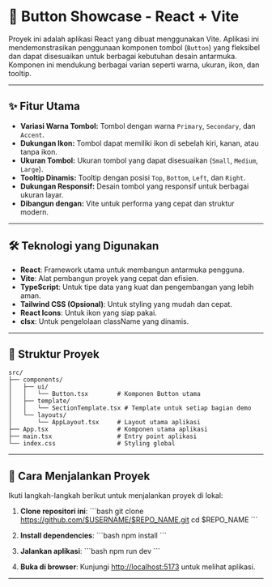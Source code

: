 # 🚀 Button Showcase - React + Vite

Proyek ini adalah aplikasi React yang dibuat menggunakan Vite. Aplikasi ini mendemonstrasikan penggunaan komponen tombol (`Button`) yang fleksibel dan dapat disesuaikan untuk berbagai kebutuhan desain antarmuka. Komponen ini mendukung berbagai varian seperti warna, ukuran, ikon, dan tooltip.

---

## ✨ Fitur Utama

- **Variasi Warna Tombol:** Tombol dengan warna `Primary`, `Secondary`, dan `Accent`.
- **Dukungan Ikon:** Tombol dapat memiliki ikon di sebelah kiri, kanan, atau tanpa ikon.
- **Ukuran Tombol:** Ukuran tombol yang dapat disesuaikan (`Small`, `Medium`, `Large`).
- **Tooltip Dinamis:** Tooltip dengan posisi `Top`, `Bottom`, `Left`, dan `Right`.
- **Dukungan Responsif:** Desain tombol yang responsif untuk berbagai ukuran layar.
- **Dibangun dengan:** Vite untuk performa yang cepat dan struktur modern.

---

## 🛠️ Teknologi yang Digunakan

- **React**: Framework utama untuk membangun antarmuka pengguna.
- **Vite**: Alat pembangun proyek yang cepat dan efisien.
- **TypeScript**: Untuk tipe data yang kuat dan pengembangan yang lebih aman.
- **Tailwind CSS (Opsional)**: Untuk styling yang mudah dan cepat.
- **React Icons**: Untuk ikon yang siap pakai.
- **clsx**: Untuk pengelolaan className yang dinamis.

---

## 📂 Struktur Proyek

```plaintext
src/
├── components/
│   ├── ui/
│   │   └── Button.tsx        # Komponen Button utama
│   ├── template/
│   │   └── SectionTemplate.tsx # Template untuk setiap bagian demo
│   └── layouts/
│       └── AppLayout.tsx     # Layout utama aplikasi
├── App.tsx                   # Komponen utama aplikasi
├── main.tsx                  # Entry point aplikasi
└── index.css                 # Styling global
```

---

## 🚀 Cara Menjalankan Proyek
Ikuti langkah-langkah berikut untuk menjalankan proyek di lokal:

1. **Clone repositori ini**:
   \`\`\`bash
   git clone https://github.com/$USERNAME/$REPO_NAME.git
   cd $REPO_NAME
   \`\`\`

2. **Install dependencies**:
   \`\`\`bash
   npm install
   \`\`\`

3. **Jalankan aplikasi**:
   \`\`\`bash
   npm run dev
   \`\`\`

4. **Buka di browser**:
   Kunjungi [http://localhost:5173](http://localhost:5173) untuk melihat aplikasi.

---
